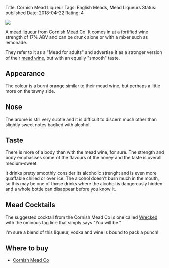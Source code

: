 Title: Cornish Mead Liqueur
Tags: English Meads, Mead Liqueurs
Status: published
Date: 2018-04-22
Rating: 4

![](https://www.cornishmead.co.uk/wp-content/uploads/2014/05/Cornish-Mead-Liqueur.png)

A [mead liqueur](/mead-liqueurs/) from [Cornish Mead Co](/cornish-mead-co/).
It comes in at a fortified wine strength of 17% ABV and can be drunk alone or
with a mixer such as lemonade.

<!-- PELICAN_END_SUMMARY -->

They refer to it as a "Mead for adults" and advertise it as a stronger version
of their [mead wine](/cornish-mead-wine/), but with an equally "smooth" taste.

## Appearance

The colour is a burnt orange similar to their mead wine, but perhaps a little
more on the tawny side.

## Nose

The arome is still very subtle and it is difficult to discern much other than slightly
sweet notes backed with alcohol.

## Taste

There is more of a body than with the mead wine, for sure. The strength and body
emphasises some of the flavours of the honey and the taste is overall medium-sweet.

It drinks pretty smoothly consider its alcoholic strenght and is even more quaffable
chilled or over ice. The alcohol doesn't burn much in the mouth, so this may be
one of those drinks where the alcohol is dangerously hidden and a whole bottle can
disappear before you know it. 

## Mead Cocktails

The suggested cocktail from the Cornish Mead Co is one called
[Wrecked](https://www.cornishmead.co.uk/cocktails/wrecked/) with the ominous
tag line that simply says "You will be."

I'm sure a blend of this liqueur, vodka and wine is bound to pack a punch!

## Where to buy

* [Cornish Mead Co](https://www.cornishmead.co.uk/product/mead-liqueur/)
